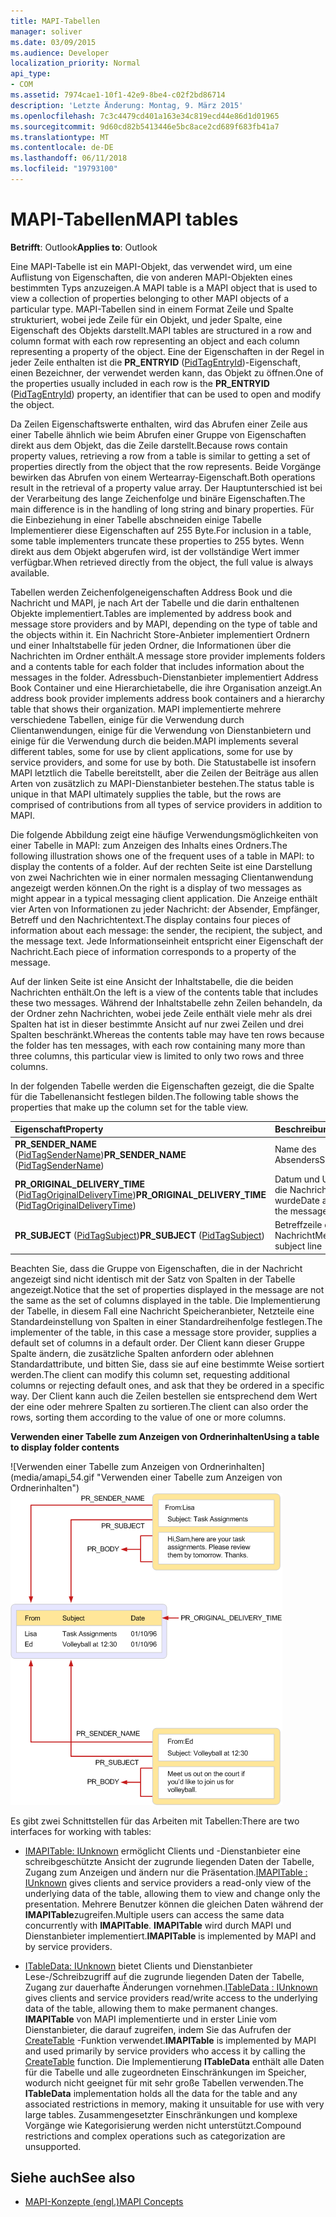 ```yaml
---
title: MAPI-Tabellen
manager: soliver
ms.date: 03/09/2015
ms.audience: Developer
localization_priority: Normal
api_type:
- COM
ms.assetid: 7974cae1-10f1-42e9-8be4-c02f2bd86714
description: 'Letzte Änderung: Montag, 9. März 2015'
ms.openlocfilehash: 7c3c4479cd401a163e34c819ecd44e86d1d01965
ms.sourcegitcommit: 9d60cd82b5413446e5bc8ace2cd689f683fb41a7
ms.translationtype: MT
ms.contentlocale: de-DE
ms.lasthandoff: 06/11/2018
ms.locfileid: "19793100"
---
```

# <a name="mapi-tables"></a><span data-ttu-id="8deee-103">MAPI-Tabellen</span><span class="sxs-lookup"><span data-stu-id="8deee-103">MAPI tables</span></span>
  
<span data-ttu-id="8deee-104">**Betrifft**: Outlook</span><span class="sxs-lookup"><span data-stu-id="8deee-104">**Applies to**: Outlook</span></span> 
  
<span data-ttu-id="8deee-105">Eine MAPI-Tabelle ist ein MAPI-Objekt, das verwendet wird, um eine Auflistung von Eigenschaften, die von anderen MAPI-Objekten eines bestimmten Typs anzuzeigen.</span><span class="sxs-lookup"><span data-stu-id="8deee-105">A MAPI table is a MAPI object that is used to view a collection of properties belonging to other MAPI objects of a particular type.</span></span> <span data-ttu-id="8deee-106">MAPI-Tabellen sind in einem Format Zeile und Spalte strukturiert, wobei jede Zeile für ein Objekt, und jeder Spalte, eine Eigenschaft des Objekts darstellt.</span><span class="sxs-lookup"><span data-stu-id="8deee-106">MAPI tables are structured in a row and column format with each row representing an object and each column representing a property of the object.</span></span> <span data-ttu-id="8deee-107">Eine der Eigenschaften in der Regel in jeder Zeile enthalten ist die **PR_ENTRYID** ([PidTagEntryId](pidtagentryid-canonical-property.md))-Eigenschaft, einen Bezeichner, der verwendet werden kann, das Objekt zu öffnen.</span><span class="sxs-lookup"><span data-stu-id="8deee-107">One of the properties usually included in each row is the **PR_ENTRYID** ([PidTagEntryId](pidtagentryid-canonical-property.md)) property, an identifier that can be used to open and modify the object.</span></span> 
  
<span data-ttu-id="8deee-108">Da Zeilen Eigenschaftswerte enthalten, wird das Abrufen einer Zeile aus einer Tabelle ähnlich wie beim Abrufen einer Gruppe von Eigenschaften direkt aus dem Objekt, das die Zeile darstellt.</span><span class="sxs-lookup"><span data-stu-id="8deee-108">Because rows contain property values, retrieving a row from a table is similar to getting a set of properties directly from the object that the row represents.</span></span> <span data-ttu-id="8deee-109">Beide Vorgänge bewirken das Abrufen von einem Wertearray-Eigenschaft.</span><span class="sxs-lookup"><span data-stu-id="8deee-109">Both operations result in the retrieval of a property value array.</span></span> <span data-ttu-id="8deee-110">Der Hauptunterschied ist bei der Verarbeitung des lange Zeichenfolge und binäre Eigenschaften.</span><span class="sxs-lookup"><span data-stu-id="8deee-110">The main difference is in the handling of long string and binary properties.</span></span> <span data-ttu-id="8deee-111">Für die Einbeziehung in einer Tabelle abschneiden einige Tabelle Implementierer diese Eigenschaften auf 255 Byte.</span><span class="sxs-lookup"><span data-stu-id="8deee-111">For inclusion in a table, some table implementers truncate these properties to 255 bytes.</span></span> <span data-ttu-id="8deee-112">Wenn direkt aus dem Objekt abgerufen wird, ist der vollständige Wert immer verfügbar.</span><span class="sxs-lookup"><span data-stu-id="8deee-112">When retrieved directly from the object, the full value is always available.</span></span>
  
<span data-ttu-id="8deee-113">Tabellen werden Zeichenfolgeneigenschaften Address Book und die Nachricht und MAPI, je nach Art der Tabelle und die darin enthaltenen Objekte implementiert.</span><span class="sxs-lookup"><span data-stu-id="8deee-113">Tables are implemented by address book and message store providers and by MAPI, depending on the type of table and the objects within it.</span></span> <span data-ttu-id="8deee-114">Ein Nachricht Store-Anbieter implementiert Ordnern und einer Inhaltstabelle für jeden Ordner, die Informationen über die Nachrichten im Ordner enthält.</span><span class="sxs-lookup"><span data-stu-id="8deee-114">A message store provider implements folders and a contents table for each folder that includes information about the messages in the folder.</span></span> <span data-ttu-id="8deee-115">Adressbuch-Dienstanbieter implementiert Address Book Container und eine Hierarchietabelle, die ihre Organisation anzeigt.</span><span class="sxs-lookup"><span data-stu-id="8deee-115">An address book provider implements address book containers and a hierarchy table that shows their organization.</span></span> <span data-ttu-id="8deee-116">MAPI implementierte mehrere verschiedene Tabellen, einige für die Verwendung durch Clientanwendungen, einige für die Verwendung von Dienstanbietern und einige für die Verwendung durch die beiden.</span><span class="sxs-lookup"><span data-stu-id="8deee-116">MAPI implements several different tables, some for use by client applications, some for use by service providers, and some for use by both.</span></span> <span data-ttu-id="8deee-117">Die Statustabelle ist insofern MAPI letztlich die Tabelle bereitstellt, aber die Zeilen der Beiträge aus allen Arten von zusätzlich zu MAPI-Dienstanbieter bestehen.</span><span class="sxs-lookup"><span data-stu-id="8deee-117">The status table is unique in that MAPI ultimately supplies the table, but the rows are comprised of contributions from all types of service providers in addition to MAPI.</span></span> 
  
<span data-ttu-id="8deee-118">Die folgende Abbildung zeigt eine häufige Verwendungsmöglichkeiten von einer Tabelle in MAPI: zum Anzeigen des Inhalts eines Ordners.</span><span class="sxs-lookup"><span data-stu-id="8deee-118">The following illustration shows one of the frequent uses of a table in MAPI: to display the contents of a folder.</span></span> <span data-ttu-id="8deee-119">Auf der rechten Seite ist eine Darstellung von zwei Nachrichten wie in einer normalen messaging Clientanwendung angezeigt werden können.</span><span class="sxs-lookup"><span data-stu-id="8deee-119">On the right is a display of two messages as might appear in a typical messaging client application.</span></span> <span data-ttu-id="8deee-120">Die Anzeige enthält vier Arten von Informationen zu jeder Nachricht: der Absender, Empfänger, Betreff und den Nachrichtentext.</span><span class="sxs-lookup"><span data-stu-id="8deee-120">The display contains four pieces of information about each message: the sender, the recipient, the subject, and the message text.</span></span> <span data-ttu-id="8deee-121">Jede Informationseinheit entspricht einer Eigenschaft der Nachricht.</span><span class="sxs-lookup"><span data-stu-id="8deee-121">Each piece of information corresponds to a property of the message.</span></span>
  
<span data-ttu-id="8deee-122">Auf der linken Seite ist eine Ansicht der Inhaltstabelle, die die beiden Nachrichten enthält.</span><span class="sxs-lookup"><span data-stu-id="8deee-122">On the left is a view of the contents table that includes these two messages.</span></span> <span data-ttu-id="8deee-123">Während der Inhaltstabelle zehn Zeilen behandeln, da der Ordner zehn Nachrichten, wobei jede Zeile enthält viele mehr als drei Spalten hat ist in dieser bestimmte Ansicht auf nur zwei Zeilen und drei Spalten beschränkt.</span><span class="sxs-lookup"><span data-stu-id="8deee-123">Whereas the contents table may have ten rows because the folder has ten messages, with each row containing many more than three columns, this particular view is limited to only two rows and three columns.</span></span>
  
<span data-ttu-id="8deee-124">In der folgenden Tabelle werden die Eigenschaften gezeigt, die die Spalte für die Tabellenansicht festlegen bilden.</span><span class="sxs-lookup"><span data-stu-id="8deee-124">The following table shows the properties that make up the column set for the table view.</span></span>
  
|<span data-ttu-id="8deee-125">**Eigenschaft**</span><span class="sxs-lookup"><span data-stu-id="8deee-125">**Property**</span></span>|<span data-ttu-id="8deee-126">**Beschreibung**</span><span class="sxs-lookup"><span data-stu-id="8deee-126">**Description**</span></span>|
|:-----|:-----|
|<span data-ttu-id="8deee-127">**PR_SENDER_NAME** ([PidTagSenderName](pidtagsendername-canonical-property.md))</span><span class="sxs-lookup"><span data-stu-id="8deee-127">**PR_SENDER_NAME** ([PidTagSenderName](pidtagsendername-canonical-property.md))</span></span>  <br/> |<span data-ttu-id="8deee-128">Name des Absenders</span><span class="sxs-lookup"><span data-stu-id="8deee-128">Sender name</span></span>  <br/> |
|<span data-ttu-id="8deee-129">**PR_ORIGINAL_DELIVERY_TIME** ([PidTagOriginalDeliveryTime](pidtagoriginaldeliverytime-canonical-property.md))</span><span class="sxs-lookup"><span data-stu-id="8deee-129">**PR_ORIGINAL_DELIVERY_TIME** ([PidTagOriginalDeliveryTime](pidtagoriginaldeliverytime-canonical-property.md))</span></span>  <br/> |<span data-ttu-id="8deee-130">Datum und Uhrzeit, wann die Nachricht gesendet wurde</span><span class="sxs-lookup"><span data-stu-id="8deee-130">Date and time when the message was sent</span></span>  <br/> |
|<span data-ttu-id="8deee-131">**PR_SUBJECT** ([PidTagSubject](pidtagsubject-canonical-property.md))</span><span class="sxs-lookup"><span data-stu-id="8deee-131">**PR_SUBJECT** ([PidTagSubject](pidtagsubject-canonical-property.md))</span></span>  <br/> |<span data-ttu-id="8deee-132">Betreffzeile der Nachricht</span><span class="sxs-lookup"><span data-stu-id="8deee-132">Message subject line</span></span>  <br/> |
   
<span data-ttu-id="8deee-133">Beachten Sie, dass die Gruppe von Eigenschaften, die in der Nachricht angezeigt sind nicht identisch mit der Satz von Spalten in der Tabelle angezeigt.</span><span class="sxs-lookup"><span data-stu-id="8deee-133">Notice that the set of properties displayed in the message are not the same as the set of columns displayed in the table.</span></span> <span data-ttu-id="8deee-134">Die Implementierung der Tabelle, in diesem Fall eine Nachricht Speicheranbieter, Netzteile eine Standardeinstellung von Spalten in einer Standardreihenfolge festlegen.</span><span class="sxs-lookup"><span data-stu-id="8deee-134">The implementer of the table, in this case a message store provider, supplies a default set of columns in a default order.</span></span> <span data-ttu-id="8deee-135">Der Client kann dieser Gruppe Spalte ändern, die zusätzliche Spalten anfordern oder ablehnen Standardattribute, und bitten Sie, dass sie auf eine bestimmte Weise sortiert werden.</span><span class="sxs-lookup"><span data-stu-id="8deee-135">The client can modify this column set, requesting additional columns or rejecting default ones, and ask that they be ordered in a specific way.</span></span> <span data-ttu-id="8deee-136">Der Client kann auch die Zeilen bestellen sie entsprechend dem Wert der eine oder mehrere Spalten zu sortieren.</span><span class="sxs-lookup"><span data-stu-id="8deee-136">The client can also order the rows, sorting them according to the value of one or more columns.</span></span>
  
<span data-ttu-id="8deee-137">**Verwenden einer Tabelle zum Anzeigen von Ordnerinhalten**</span><span class="sxs-lookup"><span data-stu-id="8deee-137">**Using a table to display folder contents**</span></span>
  
<span data-ttu-id="8deee-138">![Verwenden einer Tabelle zum Anzeigen von Ordnerinhalten] (media/amapi_54.gif "Verwenden einer Tabelle zum Anzeigen von Ordnerinhalten")</span><span class="sxs-lookup"><span data-stu-id="8deee-138">![Using a table to display folder contents](media/amapi_54.gif "Using a table to display folder contents")</span></span>
  
<span data-ttu-id="8deee-139">Es gibt zwei Schnittstellen für das Arbeiten mit Tabellen:</span><span class="sxs-lookup"><span data-stu-id="8deee-139">There are two interfaces for working with tables:</span></span>
  
- <span data-ttu-id="8deee-140">[IMAPITable: IUnknown](imapitableiunknown.md) ermöglicht Clients und -Dienstanbieter eine schreibgeschützte Ansicht der zugrunde liegenden Daten der Tabelle, Zugang zum Anzeigen und ändern nur die Präsentation.</span><span class="sxs-lookup"><span data-stu-id="8deee-140">[IMAPITable : IUnknown](imapitableiunknown.md) gives clients and service providers a read-only view of the underlying data of the table, allowing them to view and change only the presentation.</span></span> <span data-ttu-id="8deee-141">Mehrere Benutzer können die gleichen Daten während der **IMAPITable**zugreifen.</span><span class="sxs-lookup"><span data-stu-id="8deee-141">Multiple users can access the same data concurrently with **IMAPITable**.</span></span> <span data-ttu-id="8deee-142">**IMAPITable** wird durch MAPI und Dienstanbieter implementiert.</span><span class="sxs-lookup"><span data-stu-id="8deee-142">**IMAPITable** is implemented by MAPI and by service providers.</span></span> 
    
- <span data-ttu-id="8deee-143">[ITableData: IUnknown](itabledataiunknown.md) bietet Clients und Dienstanbieter Lese-/Schreibzugriff auf die zugrunde liegenden Daten der Tabelle, Zugang zur dauerhafte Änderungen vornehmen.</span><span class="sxs-lookup"><span data-stu-id="8deee-143">[ITableData : IUnknown](itabledataiunknown.md) gives clients and service providers read/write access to the underlying data of the table, allowing them to make permanent changes.</span></span> <span data-ttu-id="8deee-144">**IMAPITable** von MAPI implementierte und in erster Linie vom Dienstanbieter, die darauf zugreifen, indem Sie das Aufrufen der [CreateTable](createtable.md) -Funktion verwendet.</span><span class="sxs-lookup"><span data-stu-id="8deee-144">**IMAPITable** is implemented by MAPI and used primarily by service providers who access it by calling the [CreateTable](createtable.md) function.</span></span> <span data-ttu-id="8deee-145">Die Implementierung **ITableData** enthält alle Daten für die Tabelle und alle zugeordneten Einschränkungen im Speicher, wodurch nicht geeignet für mit sehr große Tabellen verwenden.</span><span class="sxs-lookup"><span data-stu-id="8deee-145">The **ITableData** implementation holds all the data for the table and any associated restrictions in memory, making it unsuitable for use with very large tables.</span></span> <span data-ttu-id="8deee-146">Zusammengesetzter Einschränkungen und komplexe Vorgänge wie Kategorisierung werden nicht unterstützt.</span><span class="sxs-lookup"><span data-stu-id="8deee-146">Compound restrictions and complex operations such as categorization are unsupported.</span></span> 
    
## <a name="see-also"></a><span data-ttu-id="8deee-147">Siehe auch</span><span class="sxs-lookup"><span data-stu-id="8deee-147">See also</span></span>

- [<span data-ttu-id="8deee-148">MAPI-Konzepte (engl.)</span><span class="sxs-lookup"><span data-stu-id="8deee-148">MAPI Concepts</span></span>](mapi-concepts.md)

